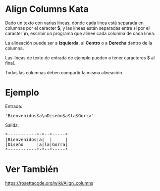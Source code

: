 # Align Columns Kata
Dado un texto con varias líneas, donde cada línea está separada en columnas por el caracter **$**, y las líneas están separadas entre si por el caracter **\n**, escribir un programa que alinee cada columna de cada línea.

La alineación puede ser a **Izquierda**, al **Centro** o a **Derecha** dentro de la columna.

Las líneas de texto de entrada de ejemplo pueden o tener caracteres $ al final.

Todas las columnas deben compartir la misma alineación.


# Ejemplo

Entrada: 

<pre>
'Bienvenidos$a\nDiseño$a$la$Gorra'
</pre>

Salida:

<pre>
*-----------*-*--*-----*
|Bienvenidos|a|  |     |
|Diseño     |a|la|Gorra|
*-----------*-*--*-----*
</pre>


# Ver También
https://rosettacode.org/wiki/Align_columns
